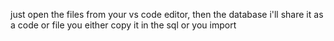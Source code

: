 just open the files from your vs code editor, then the database i'll share
it as a code or file you either copy it in the sql or you import
